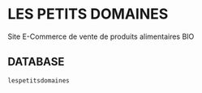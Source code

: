 # LES PETITS DOMAINES

Site E-Commerce de vente de produits alimentaires BIO

## DATABASE

```bash
lespetitsdomaines
```